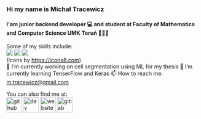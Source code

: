### Hi  my name is Michał Tracewicz
#### I'am junior backend developer 💻 and student at Faculty of Mathematics and Computer Science UMK Toruń 👨🏻‍🎓

Some of my skills include:\
<img src="https://img.icons8.com/color/48/000000/c-sharp-logo.png"/> <img src="https://img.icons8.com/color/48/000000/python.png"/> <img src="https://img.icons8.com/color/48/000000/sql.png"/>\
(Icons by https://icons8.com) \
🔭 I’m currently working on cell segmentation using ML for my thesis 
🌱 I’m currently learning TenserFlow and Keras 
📫 How to reach me: m.tracewicz@gmail.com 

You can also find me at:\
[<img src='https://cdn.jsdelivr.net/npm/simple-icons@3.0.1/icons/github.svg' alt='github' height='40'>](https://github.com/mtracewicz)  [<img src='https://cdn.jsdelivr.net/npm/simple-icons@3.0.1/icons/dev-dot-to.svg' alt='dev' height='40'>](https://dev.to/mtracewicz)  [<img src='https://cdn.jsdelivr.net/npm/simple-icons@3.0.1/icons/icloud.svg' alt='website' height='40'>](https://mtracewicz.github.io)  [<img src='https://cdn.jsdelivr.net/npm/simple-icons@3.0.1/icons/gitlab.svg' alt='gitlab' height='40'>](https://gitlab.com/mtracewicz)  

